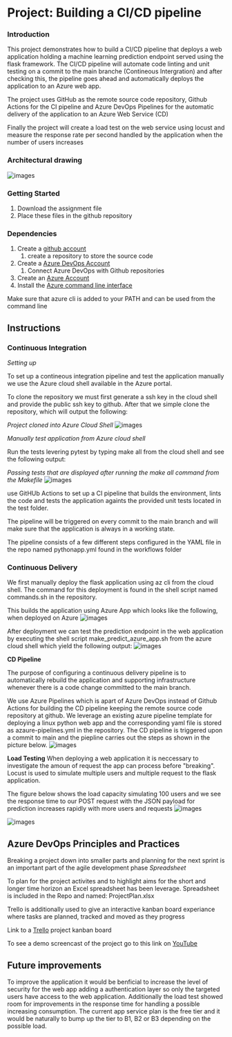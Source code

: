 # Project: Building a CI/CD pipeline

### Introduction
This project demonstrates how to build a CI/CD pipeline that deploys a web application holding a machine learning prediction endpoint served using the flask framework. The CI/CD pipeline will automate code linting and unit testing on a commit to the main branche (Contineous Intergration) and after checking this, the pipeline goes ahead and automatically deploys the application to an Azure web app. 

The project uses GitHub as the remote source code repository, Github Actions for the CI pipeline and Azure DevOps Pipelines for the automatic delivery of the application to an Azure Web Service (CD)

Finally the project will create a load test on the web service using locust and measure the response rate per second handled by the application when the number of users increases

### Architectural drawing

![images](Architectualdrawing.png)

### Getting Started
1. Download the assignment file
2. Place these files in the github repository


### Dependencies
1. Create a [github account](https://github.com/)
    1. create a repository to store the source code
2. Create a [Azure DevOps Account](https://dev.azure.com/)
    1. Connect Azure DevOps with Github repositories
1. Create an [Azure Account](https://portal.azure.com) 
2. Install the [Azure command line interface](https://docs.microsoft.com/en-us/cli/azure/install-azure-cli?view=azure-cli-latest)

Make sure that azure cli is added to your PATH and can be used from the command line


## Instructions

### Continuous Integration
*Setting up*

To set up  a contineous integration pipeline and test the application manually we use the Azure cloud shell available in the Azure portal. 

To clone the repository we must first generate a ssh key in the cloud shell and provide the public ssh key to github. 
After that we simple clone the repository, which will output the following: 

*Project cloned into Azure Cloud Shell*
![images](Screenshort_clone_project_to_cloud_shell.png)

*Manually test application from Azure cloud shell*

Run the tests levering pytest by typing  make all from the cloud shell and see the following output:

*Passing tests that are displayed after running the make all command from the Makefile*
![images](Screenshot_Passing_test_after_make_all.png)


use GitHUb Actions to set up a CI pipeline that builds the environment, lints the code and tests the application againts the provided unit tests located in the test folder. 

The pipeline will be triggered on every commit to the main branch and will make sure that the application is always in a working state. 

The pipeline consists of a few different steps configured in the YAML file in the repo named pythonapp.yml found in the workflows folder


### Continuous Delivery

We first manually deploy the flask application using az cli from the cloud shell. The command for this deployment is found in the shell script named commands.sh in the repository. 

This builds the application using Azure App which looks like the following, when deployed on Azure
![images](Azure_App_Service.png)


After deployment we can test the prediction endpoint in the web application by executing the shell script make_predict_azure_app.sh from the azure cloud shell which yield the following output: 
![images](Successful_prediction_in_Azure_CLoud_Shell.png)

**CD Pipeline**

The purpose of configuring a continuous delivery pipeline is to automatically rebuild the application and supporting infrastructure whenever there is a code change committed to the main branch. 

We use Azure Pipelines which is apart of Azure DevOps instead of Github Actions for building the CD pipeline keeping the remote source code repository at github. 
We leverage an existing azure pipeline template for deploying a linux python web app and the corresponding yaml file is stored as azaure-pipelines.yml in the repository. 
The CD pipeline is triggered upon a commit to main and the piepline carries out the steps as shown in the picture below.
![images](Successful_run_Azure_Pipelines.png)


**Load Testing**
When deploying a web application it is neccessary to investigate the amoun of request the app can process before "breaking". 
Locust is used to simulate multiple users and multiple request to the flask application. 

The figure below shows the load capacity simulating 100 users and we see the response time to our POST request with the JSON payload for prediction increases rapidly with more users and requests
![images](application_running_against_loadtest_with_locust_v1.png)

![images](application_running_against_loadtest_with_locust_v2_charts.png)


## Azure DevOps Principles and Practices

Breaking a project down into smaller parts and planning for the next sprint is an important part of the agile development phase 
*Spreadsheet*

To plan for the project activites and to highlight aims for the short and longer time horizon an Excel spreadsheet has been leverage. 
Spreadsheet is included in the Repo and named: ProjectPlan.xlsx

Trello is additionally used to give an interactive kanban board experiance where tasks are planned, tracked and moved as they progress

Link to a [Trello](https://trello.com/b/yTQlTqPd/project-building-a-ci-cd-pipeline) project kanban board


To see a demo screencast of the project go to this link on [YouTube](
https://www.youtube.com/watch?v=xIWZDIa7EIo)


## Future improvements

To improve the application it would be benficial to increase the level of security for the web app adding a authentication layer so only the targeted  users have access to the web application. Additionally the load test showed room for improvements in the response time for handling a possible increasing consumption. The current app service plan is the free tier and it would be naturally to bump up the tier to B1, B2 or B3 depending on the possible load.  

